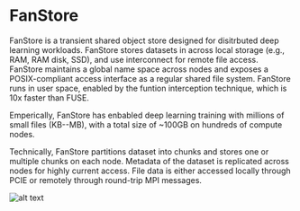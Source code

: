 # FanStore
FanStore is a transient shared object store designed for disitrbuted deep learning workloads. FanStore stores datasets in across local storage (e.g., RAM, RAM disk, SSD), and use interconnect for remote file access. FanStore maintains a global name space across nodes and exposes a POSIX-compliant access interface as a regular shared file system. FanStore runs in user space, enabled by the funtion interception technique, which is 10x faster than FUSE. 

Emperically, FanStore has enbabled deep learning training with millions of small files (KB--MB), with a total size of ~100GB on hundreds of compute nodes. 

Technically, FanStore partitions dataset into chunks and stores one or multiple chunks on each node. Metadata of the dataset is replicated across nodes for highly current access. File data is either accessed locally through PCIE or remotely through round-trip MPI messages. 

![alt text](https://github.com/TACC/fanstore/docs/figures/architecture.png "FanStore Architecture")
